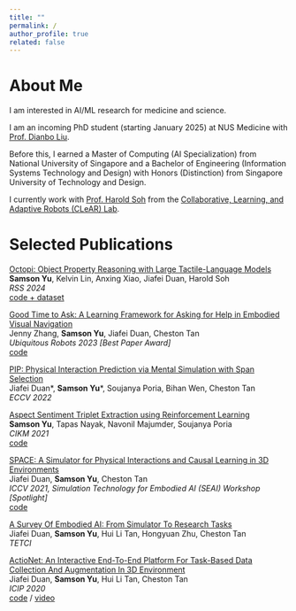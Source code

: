 ```yaml
---
title: ""
permalink: /
author_profile: true
related: false
---
```


# About Me
I am interested in AI/ML research for medicine and science.

I am an incoming PhD student (starting January 2025) at NUS Medicine with [Prof. Dianbo Liu](https://www.cogai4sci.com/).

Before this, I earned a Master of Computing (AI Specialization) from National University of Singapore and a Bachelor of Engineering (Information Systems Technology and Design) with Honors (Distinction) from Singapore University of Technology and Design.

I currently work with [Prof. Harold Soh](https://haroldsoh.com/) from the [Collaborative, Learning, and Adaptive Robots (CLeAR) Lab](https://clear-nus.github.io/).


# Selected Publications
[Octopi: Object Property Reasoning with Large Tactile-Language Models](https://arxiv.org/abs/2405.02794)<br />
**Samson Yu**, Kelvin Lin, Anxing Xiao, Jiafei Duan, Harold Soh<br />
*RSS 2024*<br />
[code + dataset](https://github.com/clear-nus/octopi)<br />

[Good Time to Ask: A Learning Framework for Asking for Help in Embodied Visual Navigation](https://arxiv.org/abs/2206.10606)<br />
Jenny Zhang, **Samson Yu**, Jiafei Duan, Cheston Tan<br />
*Ubiquitous Robots 2023 [Best Paper Award]*<br />
[code](https://github.com/jennyzzt/good_time_to_ask)

[PIP: Physical Interaction Prediction via Mental Simulation with Span Selection](https://arxiv.org/abs/2109.04683)<br />
Jiafei Duan\*, **Samson Yu**\*, Soujanya Poria, Bihan Wen, Cheston Tan<br />
*ECCV 2022*<br />

[Aspect Sentiment Triplet Extraction using Reinforcement Learning](https://arxiv.org/abs/2108.06107)<br />
**Samson Yu**, Tapas Nayak, Navonil Majumder, Soujanya Poria<br />
*CIKM 2021*<br />
[code](https://github.com/declare-lab/ASTE-RL)

[SPACE: A Simulator for Physical Interactions and Causal Learning in 3D Environments](https://arxiv.org/abs/2108.06180)<br />
Jiafei Duan, **Samson Yu**, Cheston Tan<br />
*ICCV 2021, Simulation Technology for Embodied AI (SEAI) Workshop [Spotlight]*<br />
[code](https://github.com/jiafei1224/SPACE)

[A Survey Of Embodied AI: From Simulator To Research Tasks](https://arxiv.org/abs/2103.04918)<br />
Jiafei Duan, **Samson Yu**, Hui Li Tan, Hongyuan Zhu, Cheston Tan<br />
*TETCI*<br />

[ActioNet: An Interactive End-To-End Platform For Task-Based Data Collection And Augmentation In 3D Environment](https://arxiv.org/abs/2010.01357)<br />
Jiafei Duan, **Samson Yu**, Hui Li Tan, Cheston Tan<br />
*ICIP 2020*<br />
[code](https://github.com/SamsonYuBaiJian/actionet) / [video](https://www.youtube.com/watch?v=nZAegJgGe8E)